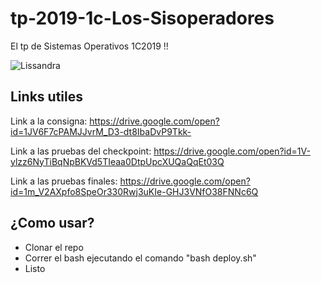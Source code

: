 # tp-2019-1c-Los-Sisoperadores

El tp de Sistemas Operativos 1C2019 !!

![Lissandra](https://img9.uhdpixel.com/wp/a/8/lissandra-lol-splash-art-league-of-legends-a829.jpg)


## Links utiles

Link a la consigna: https://drive.google.com/open?id=1JV6F7cPAMJJvrM_D3-dt8IbaDvP9Tkk-

Link a las pruebas del checkpoint: https://drive.google.com/open?id=1V-ylzz6NyTiBqNpBKVd5TIeaa0DtpUpcXUQaQqEt03Q

Link a las pruebas finales: https://drive.google.com/open?id=1m_V2AXpfo8SpeOr330Rwj3uKIe-GHJ3VNfO38FNNc6Q

## ¿Como usar?

* Clonar el repo
* Correr el bash ejecutando el comando "bash deploy.sh"
* Listo
